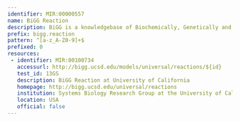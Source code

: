 ```yaml
---
identifier: MIR:00000557
name: BiGG Reaction
description: BiGG is a knowledgebase of Biochemically, Genetically and Genomically structured genome-scale metabolic network reconstructions. It more published genome-scale metabolic networks into a single database with a set of stardized identifiers called BiGG IDs. Genes in the BiGG models are mapped to NCBI genome annotations, and metabolites are linked to many external databases (KEGG, PubChem, and many more). This collection references reactions.
prefix: bigg.reaction
pattern: ^[a-z_A-Z0-9]+$
prefixed: 0
resources:
 - identifier: MIR:00100734
   accessurl: http://bigg.ucsd.edu/models/universal/reactions/${id}
   test_id: 13GS
   description: BiGG Reaction at University of California
   homepage: http://bigg.ucsd.edu/universal/reactions
   institution: Systems Biology Research Group at the University of California, San Diego
   location: USA
   official: false
---
```

